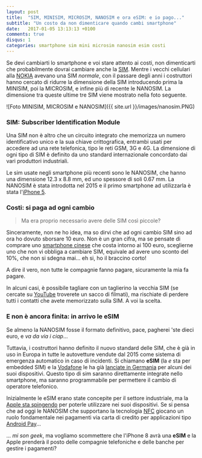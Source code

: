```yaml
---
layout: post
title:  "SIM, MINISIM, MICROSIM, NANOSIM e ora eSIM: e io pago..."
subtitle: "Un costo da non dimenticare quando cambi smartphone"
date:   2017-01-05 13:13:13 +0100
comments: true
disqus: 1
categories: smartphone sim mini microsim nanosim esim costi
---
```


Se devi cambiarti lo smartphone e voi stare attento ai costi, non dimenticarti che probabilmente dovrai cambiare anche la [SIM](https://en.wikipedia.org/wiki/Subscriber_identity_module).
Mentre i vecchi cellulari alla [NOKIA](http://www.wired.it/economia/business/2016/05/17/cellulari-vintage-anni-90-alcuni-valgono-vera-fortuna/) 
avevano una SIM *normale*, con il passare degli anni i costruttori hanno cercato
di ridurre la dimensione della SIM introducendo prima la MINISIM, poi la MICROSIM, e infine più di recente le NANOSIM.
La dimensione tra queste ultime tre SIM viene mostrato nella foto seguente.

![Foto MINISIM, MICROSIM e NANOSIM]({{ site.url }}/images/nanosim.PNG)

### SIM: Subscriber Identification Module
Una SIM non è altro che un circuito integrato che memorizza un numero identificativo unico e la sua chiave crittografica,
entrambi usati per accedere ad una rete telefonica, tipo le reti GSM, 3G e 4G. La dimensione di ogni tipo di SIM è definito
da uno standard internazionale concordato dai vari produttori industriali.

Le sim usate negli smartphone più recenti sono le NANOSIM, che hanno una dimensione 12.3 x 8.8 mm, ed uno spessore di soli 0.67 mm.
La NANOSIM è stata introdotta nel 2015 e il primo smartphone ad utilizzarla è stata l'[iPhone 5](https://en.wikipedia.org/wiki/IPhone_5).

### Costi: si paga ad ogni cambio
> Ma era proprio necessario avere delle SIM così piccole?

Sinceramente, non ne ho idea, ma so dirvi che ad ogni cambio SIM sino ad ora
ho dovuto sborsare 10 euro. Non è un gran cifra, ma se pensate di comprare uno
 [smartphone cinese](https://misongeek.github.io/smartphone/chinaphone/smartchinaphone/acquisti/dubbi/consigli/2016/12/26/mi-compro-lo-smart-china-phone.html) che costa intorno ai 100 euro,
sceglierne uno che non vi obbliga a cambiare SIM, equivale ad avere uno sconto del 10%, che non si sdegna mai... eh si, ho il braccino corto!

A dire il vero, non tutte le compagnie fanno pagare, sicuramente la mia fa pagare.

In alcuni casi, è possibile tagliare con un taglierino la vecchia SIM (se cercate su [YouTube](https://www.youtube.com) troverete un sacco di filmati), 
ma rischiate di perdere tutti i contatti che avete memorizzato sulla SIM. A voi la scelta.

### E non è ancora finita: in arrivo le **eSIM**
Se almeno la NANOSIM fosse il formato definitivo, pace, pagherei 'ste dieci euro, e *va da via i ciap*...

Tuttavia, i costruttori hanno definito il nuovo standard delle SIM, che è già in uso in Europa in tutte le autovetture vendute dal 2015
come sistema di emergenza automatico in caso di incidenti. Si chiamano <b>eSIM</b> (la *e* sta per embedded SIM) e la [Vodafone](www.vodafone.com) 
le ha già [lanciate in Germania](https://www.vodafone.com/content/index/what/technology-blog/esim-technology.html) per alcuni dei suoi dispositivi.
Questo tipo di sim saranno direttamente integrate nello smartphone, ma saranno programmabile per permettere il cambio di operatore
telefonico.

Inizialmente le eSIM erano state concepite per il settore industriale, ma la [Apple sta spingendo](http://www.theverge.com/2012/6/1/3057577/etsi-euicc-embedded-sim-apple)
 per poterle utilizzare nei suoi dispositivi.
Se si pensa che ad oggi le NANOSIM che supportano la tecnologia [NFC](https://en.wikipedia.org/wiki/Near_field_communication) 
giocano un ruolo fondamentale nei pagamenti via carta di credito per
applicazioni tipo [Android Pay](https://www.android.com/pay/)...

... *mi son geek*, ma vogliamo scommettere che l'iPhone 8 avrà una **eSIM** e la Apple prenderà il posto delle compagnie telefoniche e delle banche per gestire i pagamenti?
